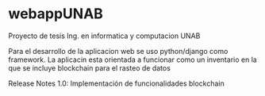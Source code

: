 # webappUNAB
Proyecto de tesis Ing. en informatica y computacion UNAB

Para el desarrollo de la aplicacion web se uso python/django como framework.
La aplicacin esta orientada a funcionar como un inventario en la que se incluye blockchain para el rasteo de datos

Release Notes 1.0: 
Implementación de funcionalidades blockchain
